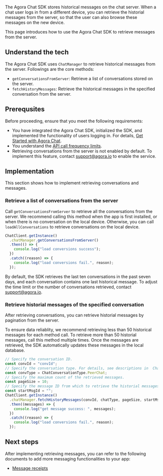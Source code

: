 The Agora Chat SDK stores historical messages on the chat server. When a chat user logs in from a different device, you can retrieve the historial messages from the server, so that the user can also browse these messages on the new device.

This page introduces how to use the Agora Chat SDK to retrieve messages from the server.

## Understand the tech

The Agora Chat SDK uses `ChatManager` to retrieve historical messages from the server. Followings are the core methods:

- `getConversationsFromServer`: Retrieve a list of conversations stored on the server.
- `fetchHistoryMessages`: Retrieve the historical messages in the specified conversation from the server.

## Prerequsites

Before proceeding, ensure that you meet the following requirements:

- You have integrated the Agora Chat SDK, initialized the SDK, and implemented the functionality of users logging in. For details, [Get Started with Agora Chat](./agora_chat_get_started_rn?platform=React%20Native).
- You understand the [API call frequency limits](./agora_chat_limitation?platform=React%20Native).
- Retrieving conversations from the server is not enabled by default. To implement this feature, contact support@agora.io to enable the service. 

## Implementation

This section shows how to implement retrieving conversations and messages.

### Retrieve a list of conversations from the server

Call `getConversationsFromServer` to retrieve all the conversations from the server. We recommend calling this method when the app is first installed, or when there is no conversation on the local device. Otherwise, you can call `loadAllConversations` to retrieve conversations on the local device.

```typescript
ChatClient.getInstance()
  .chatManager.getConversationsFromServer()
  .then(() => {
    console.log("load conversions success");
  })
  .catch((reason) => {
    console.log("load conversions fail.", reason);
  });
```

By default, the SDK retrieves the last ten conversations in the past seven days, and each conversation contains one last historical message. To adjust the time limit or the number of conversations retrieved, contact support@agora.io.

### Retrieve historial messages of the specified conversation

After retrieving conversations, you can retrieve historial messages by pagination from the server. 

To ensure data reliablity, we recommend retrieving less than 50 historical messages for each method call. To retrieve more than 50 historial messages, call this method multiple times. Once the messages are retrieved, the SDK automatically updates these messages in the local database.

```typescript
// Specify the conversation ID.
const convId = "convId";
// Specify the conversation type. For details, see descriptions in  ChatConversationType.
const convType = ChatConversationType.PeerChat;
// Specify the maximum count of the retrieved messages.
const pageSize = 10;
// Specify the message ID from which to retrieve the historial messages.
const startMsgId = "";
ChatClient.getInstance()
  .chatManager.fetchHistoryMessages(convId, chatType, pageSize, startMsgId)
  .then((messages) => {
    console.log("get message success: ", messages);
  })
  .catch((reason) => {
    console.log("load conversions fail.", reason);
  });
```

## Next steps

After implementing retrieving messages, you can refer to the following documents to add more messaging functionalities to your app:

- [Message receipts](./agora_chat_message_receipt_rn?platform=React%20Native)
